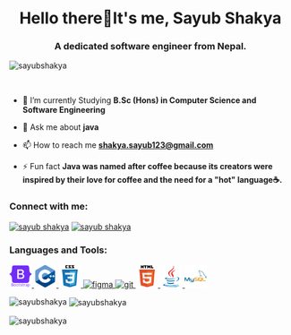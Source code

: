 <h1 align="center">Hello there👋It's me, Sayub Shakya</h1>
<h3 align="center">A dedicated software engineer from Nepal.</h3>

<p align="left"> <img src="https://komarev.com/ghpvc/?username=sayubshakya&label=Profile%20views&color=0e75b6&style=flat" alt="sayubshakya" /> </p>

<p align="left"> <a href="https://twitter.com/" target="blank"><img src="https://img.shields.io/twitter/follow/?logo=twitter&style=for-the-badge" alt="" /></a> </p>

- 🌱 I’m currently Studying **B.Sc (Hons) in Computer Science and Software Engineering**

- 💬 Ask me about **java**

- 📫 How to reach me **shakya.sayub123@gmail.com**

- ⚡ Fun fact **Java was named after coffee because its creators were inspired by their love for coffee and the need for a "hot" language☕.**

<h3 align="left">Connect with me:</h3>
<p align="left">
<a href="https://www.linkedin.com/in/sayub-shakya-199a71281" target="blank"><img align="center" src="https://raw.githubusercontent.com/rahuldkjain/github-profile-readme-generator/master/src/images/icons/Social/linked-in-alt.svg" alt="sayub shakya" height="30" width="40" /></a>
<a href="https://instagram.com/sayub shakya" target="blank"><img align="center" src="https://raw.githubusercontent.com/rahuldkjain/github-profile-readme-generator/master/src/images/icons/Social/instagram.svg" alt="sayub shakya" height="30" width="40" /></a>
</p>

<h3 align="left">Languages and Tools:</h3>
<p align="left"> <a href="https://getbootstrap.com" target="_blank" rel="noreferrer"> <img src="https://raw.githubusercontent.com/devicons/devicon/master/icons/bootstrap/bootstrap-plain-wordmark.svg" alt="bootstrap" width="40" height="40"/> </a> <a href="https://www.w3schools.com/cpp/" target="_blank" rel="noreferrer"> <img src="https://raw.githubusercontent.com/devicons/devicon/master/icons/cplusplus/cplusplus-original.svg" alt="cplusplus" width="40" height="40"/> </a> <a href="https://www.w3schools.com/css/" target="_blank" rel="noreferrer"> <img src="https://raw.githubusercontent.com/devicons/devicon/master/icons/css3/css3-original-wordmark.svg" alt="css3" width="40" height="40"/> </a> <a href="https://www.figma.com/" target="_blank" rel="noreferrer"> <img src="https://www.vectorlogo.zone/logos/figma/figma-icon.svg" alt="figma" width="40" height="40"/> </a> <a href="https://git-scm.com/" target="_blank" rel="noreferrer"> <img src="https://www.vectorlogo.zone/logos/git-scm/git-scm-icon.svg" alt="git" width="40" height="40"/> </a> <a href="https://www.w3.org/html/" target="_blank" rel="noreferrer"> <img src="https://raw.githubusercontent.com/devicons/devicon/master/icons/html5/html5-original-wordmark.svg" alt="html5" width="40" height="40"/> </a> <a href="https://www.java.com" target="_blank" rel="noreferrer"> <img src="https://raw.githubusercontent.com/devicons/devicon/master/icons/java/java-original.svg" alt="java" width="40" height="40"/> </a> <a href="https://www.mysql.com/" target="_blank" rel="noreferrer"> <img src="https://raw.githubusercontent.com/devicons/devicon/master/icons/mysql/mysql-original-wordmark.svg" alt="mysql" width="40" height="40"/> </a> </p>

<p><img align="left" src="https://github-readme-stats.vercel.app/api/top-langs?username=sayubshakya&show_icons=true&locale=en&layout=compact" alt="sayubshakya" /></p>

<p>&nbsp;<img align="center" src="https://github-readme-stats.vercel.app/api?username=sayubshakya&show_icons=true&locale=en" alt="sayubshakya" /></p>

<p><img align="center" src="https://github-readme-streak-stats.herokuapp.com/?user=sayubshakya&" alt="sayubshakya" /></p>
